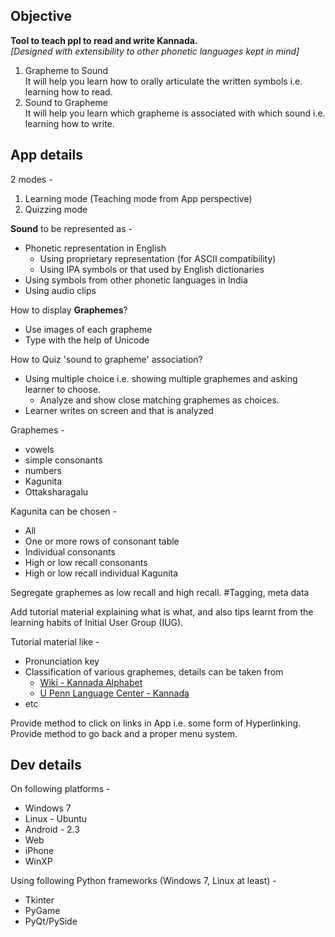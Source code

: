 Objective
---------

**Tool to teach ppl to read and write Kannada.**  
*[Designed with extensibility to other phonetic languages kept in mind]*

1. Grapheme to Sound  
   It will help you learn how to orally articulate the written symbols i.e. learning how to read.
2. Sound to Grapheme  
   It will help you learn which grapheme is associated with which sound i.e. learning how to write.

App details
-----------

2 modes -

1. Learning mode (Teaching mode from App perspective)
2. Quizzing mode

**Sound** to be represented as - 

* Phonetic representation in English
  * Using proprietary representation (for ASCII compatibility)
  * Using IPA symbols or that used by English dictionaries
* Using symbols from other phonetic languages in India
* Using audio clips

How to display **Graphemes**?

* Use images of each grapheme
* Type with the help of Unicode

How to Quiz 'sound to grapheme' association?  

* Using multiple choice i.e. showing multiple graphemes and asking learner to choose.
  * Analyze and show close matching graphemes as choices.
* Learner writes on screen and that is analyzed

Graphemes - 

* vowels
* simple consonants
* numbers
* Kagunita
* Ottaksharagalu

Kagunita can be chosen -

* All
* One or more rows of consonant table
* Individual consonants
* High or low recall consonants
* High or low recall individual Kagunita

Segregate graphemes as low recall and high recall. #Tagging, meta data

Add tutorial material explaining what is what, and also tips learnt from the
learning habits of Initial User Group (IUG).

Tutorial material like -  

* Pronunciation key
* Classification of various graphemes, details can be taken from 
  * [Wiki - Kannada Alphabet](http://en.wikipedia.org/wiki/Kannada_alphabet)
  * [U Penn Language Center - Kannada](http://ccat.sas.upenn.edu/plc/kannada/)
* etc

Provide method to click on links in App i.e. some form of Hyperlinking.  
Provide method to go back and a proper menu system.  


Dev details
-----------

On following platforms -

* Windows 7
* Linux - Ubuntu
* Android - 2.3
* Web
* iPhone
* WinXP

Using following Python frameworks (Windows 7, Linux at least) -  

* Tkinter
* PyGame
* PyQt/PySide

